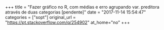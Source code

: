 +++
title = "Fazer gráfico no R, com médias e erro agrupando var. preditora através de duas categorias [pendente]"
date = "2017-11-14 15:54:47"
categories = ["sopt"]
original_url = "https://pt.stackoverflow.com/q/254902"
at_home="no"
+++

